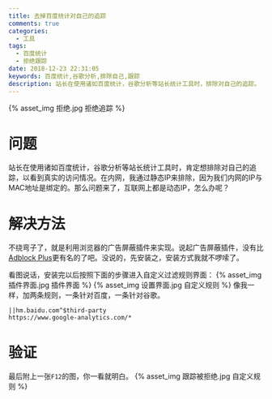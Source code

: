 ```yaml
---
title: 去掉百度统计对自己的追踪
comments: true
categories:
  - 工具
tags:
  - 百度统计
  - 拒绝跟踪
date: 2018-12-23 22:31:05
keywords: 百度统计,谷歌分析,排除自己,跟踪
description: 站长在使用诸如百度统计，谷歌分析等站长统计工具时，排除对自己的追踪。
---
```

{% asset_img 拒绝.jpg 拒绝追踪 %}
# 问题 #
站长在使用诸如百度统计，谷歌分析等站长统计工具时，肯定想排除对自己的追踪，以看到真实的访问情况。在内网，我通过静态IP来排除，因为我们内网的IP与MAC地址是绑定的。那么问题来了，互联网上都是动态IP，怎么办呢？
# 解决方法 #
不绕弯子了，就是利用浏览器的广告屏蔽插件来实现。说起广告屏蔽插件，没有比 [Adblock Plus](https://adblockplus.org/)更有名的了吧。没说的，先安装之，安装方式我就不啰嗦了。

看图说话，安装完以后按照下面的步骤进入自定义过滤规则界面：
{% asset_img 插件界面.jpg 插件界面 %}
{% asset_img 设置界面.jpg 自定义规则 %}
像我一样，加两条规则，一条针对百度，一条针对谷歌。
```
||hm.baidu.com^$third-party
https://www.google-analytics.com/*
```
# 验证 #
最后附上一张`F12`的图，你一看就明白。
{% asset_img 跟踪被拒绝.jpg 自定义规则 %}